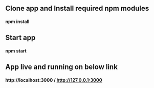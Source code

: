 ## Clone app and Install required npm modules
#### npm install

## Start app
#### npm start

## App live and running on below link
#### http://localhost:3000 / http://127.0.0.1:3000


